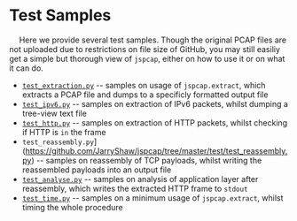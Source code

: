 # Test Samples

&emsp; Here we provide several test samples. Though the original PCAP files are not uploaded due to restrictions on file size of GitHub, you may still easiliy get a simple but thorough view of `jspcap`, either on how to use it or on what it can do.

 - [`test_extraction.py`](https://github.com/JarryShaw/jspcap/tree/master/test/test_extraction.py) -- samples on usage of `jspcap.extract`, which extracts a PCAP file and dumps to a specificly formatted output file
 - [`test_ipv6.py`](https://github.com/JarryShaw/jspcap/tree/master/test/test_ipv6.py) -- samples on extraction of IPv6 packets, whilst dumping a tree-view text file
 - [`test_http.py`](https://github.com/JarryShaw/jspcap/tree/master/test/test_http.py) -- samples on extraction of HTTP packets, whilst checking if HTTP is `in` the frame
 - `test_reassembly.py`](https://github.com/JarryShaw/jspcap/tree/master/test/test_reassembly.py) -- samples on reassembly of TCP payloads, whilst writing the reassembled payloads into an output file
 - [`test_analyse.py`](https://github.com/JarryShaw/jspcap/tree/master/test/test_analyse.py) -- samples on analysis of application layer after reassembly, which writes the extracted HTTP frame to `stdout`
 - [`test_time.py`](https://github.com/JarryShaw/jspcap/tree/master/test/test_time.py) -- samples on a minimum usage of `jspcap.extract`, whilst timing the whole procedure
